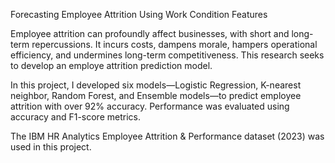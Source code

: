 Forecasting Employee Attrition Using Work Condition Features

Employee attrition can profoundly affect businesses, with short and long-term repercussions. It incurs costs, dampens morale, hampers operational efficiency, and undermines long-term competitiveness. This research seeks to develop an employe attrition prediction model.

In this project, I developed six models—Logistic Regression, K-nearest neighbor, Random Forest, and Ensemble models—to predict employee attrition with over 92% accuracy. Performance was evaluated using accuracy and F1-score metrics.

The IBM HR Analytics Employee Attrition & Performance dataset (2023) was used in this project.
